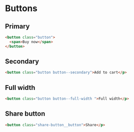 # Buttons

## Primary
```html preview
<button class="button">
  <span>Buy now</span>
</button>
```

## Secondary
```html preview
<button class="button button--secondary">Add to cart</p>
```

## Full width
```html preview
<button class="button button--full-width ">Full width</p>
```

## Share button
```html preview
<button class="share-button__button">Share</p>
```
